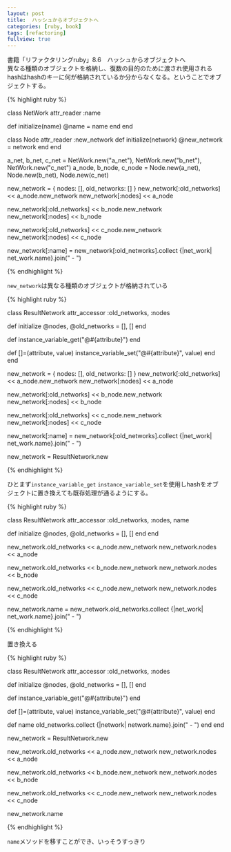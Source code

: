 ```yaml
---
layout: post
title:  ハッシュからオブジェクトへ
categories: [ruby, book]
tags: [refactoring]
fullview: true
---
```


書籍「リファクタリングruby」8.6　ハッシュからオブジェクトへ  
異なる種類のオブジェクトを格納し、復数の目的のために渡され使用されるhashはhashのキーに何が格納されているか分からなくなる。ということでオブジェクトする。

{% highlight ruby %}

class NetWork
  attr_reader :name

  def initialize(name)
    @name = name
  end
end

class Node
  attr_reader :new_network
  def initialize(network)
    @new_network = network
  end
end

a_net, b_net, c_net  = NetWork.new("a_net"), NetWork.new("b_net"), NetWork.new("c_net")
a_node, b_node, c_node = Node.new(a_net), Node.new(b_net), Node.new(c_net)

new_network = { nodes: [], old_networks: [] }
new_network[:old_networks] << a_node.new_network
new_network[:nodes] << a_node

new_network[:old_networks] << b_node.new_network
new_network[:nodes] << b_node

new_network[:old_networks] << c_node.new_network
new_network[:nodes] << c_node

new_network[:name] = new_network[:old_networks].collect {|net_work| net_work.name}.join(" - ")

{% endhighlight %}

`new_network`は異なる種類のオブジェクトが格納されている

{% highlight ruby %}

class ResultNetwork
  attr_accessor :old_networks, :nodes

  def initialize
    @nodes, @old_networks = [], []
  end

  def [](attribute)
    instance_variable_get("@#{attribute}")
  end

  def []=(attribute, value)
    instance_variable_set("@#{attribute}", value)
  end
end

new_network = { nodes: [], old_networks: [] }
new_network[:old_networks] << a_node.new_network
new_network[:nodes] << a_node

new_network[:old_networks] << b_node.new_network
new_network[:nodes] << b_node

new_network[:old_networks] << c_node.new_network
new_network[:nodes] << c_node

new_network[:name] = new_network[:old_networks].collect {|net_work| net_work.name}.join(" - ")

new_network = ResultNetwork.new

{% endhighlight %}

ひとまず`instance_variable_get` `instance_variable_set`を使用しhashをオブジェクトに置き換えても既存処理が通るようにする。

{% highlight ruby %}

class ResultNetwork
  attr_accessor :old_networks, :nodes, name

  def initialize
    @nodes, @old_networks = [], []
  end
end

new_network.old_networks << a_node.new_network
new_network.nodes << a_node

new_network.old_networks << b_node.new_network
new_network.nodes << b_node

new_network.old_networks << c_node.new_network
new_network.nodes << c_node

new_network.name = new_network.old_networks.collect {|net_work| net_work.name}.join(" - ")

{% endhighlight %}

置き換える

{% highlight ruby %}

class ResultNetwork
  attr_accessor :old_networks, :nodes

  def initialize
    @nodes, @old_networks = [], []
  end

  def [](attribute)
    instance_variable_get("@#{attribute}")
  end

  def []=(attribute, value)
    instance_variable_set("@#{attribute}", value)
  end

  def name
    old_networks.collect {|network| network.name}.join(" - ")
  end
end

  new_network = ResultNetwork.new

  new_network.old_networks << a_node.new_network
  new_network.nodes << a_node

  new_network.old_networks << b_node.new_network
  new_network.nodes << b_node

  new_network.old_networks << c_node.new_network
  new_network.nodes << c_node

  new_network.name

{% endhighlight %}

`name`メソッドを移すことができ、いっそうすっきり


